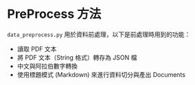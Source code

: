 # PreProcess 方法

`data_preprocess.py` 用於資料前處理，以下是前處理時用到的功能：
* 讀取 PDF 文本
* 將 PDF 文本（String 格式）轉存為 JSON 檔
* 中文與阿拉伯數字轉換
* 使用標題模式 (Markdown) 來進行資料切分與產出 Documents